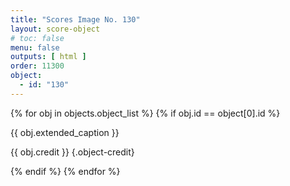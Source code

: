 ```yaml
---
title: "Scores Image No. 130"
layout: score-object
# toc: false
menu: false
outputs: [ html ]
order: 11300
object:
  - id: "130"
---
```


{% for obj in objects.object_list %}
{% if obj.id == object[0].id %}

{{ obj.extended_caption }}

{{ obj.credit }} {.object-credit}

{% endif %}
{% endfor %}
